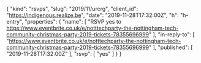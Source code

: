 {
  "kind": "rsvps",
  "slug": "2019/11/urcrg",
  "client_id": "https://indigenous.realize.be",
  "date": "2019-11-28T17:32:00Z",
  "h": "h-entry",
  "properties": {
    "name": [
      "RSVP yes to https://www.eventbrite.co.uk/e/notttechparty-the-nottingham-tech-community-christmas-party-2019-tickets-78355696999"
    ],
    "in-reply-to": [
      "https://www.eventbrite.co.uk/e/notttechparty-the-nottingham-tech-community-christmas-party-2019-tickets-78355696999"
    ],
    "published": [
      "2019-11-28T17:32:00Z"
    ],
    "rsvp": [
      "yes"
    ]
  }
}
